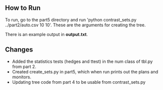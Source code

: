 ## How to Run

To run, go to the part5 directory and run 'python contrast_sets.py ../part2/auto.csv 10 10'. These are the arguments for creating the tree. 

There is an example output in **output.txt**.


## Changes

* Added the statistics tests (hedges and ttest) in the num class of tbl.py from part 2. 
* Created create_sets.py in part5, which when run prints out the plans and monitors.
* Updating tree code from part 4 to be usable from contrast_sets.py

